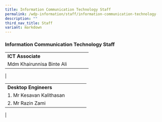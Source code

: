 ```yaml
---
title: Information Communication Technology Staff
permalink: /wdp-information/staff/information-communication-technology-staff/
description: ""
third_nav_title: Staff
variant: markdown
---
```

### **Information Communication Technology Staff**

|  | |  |  | |
|---|---|---|---|---|
| **ICT Associate** | 
|Mdm Khairunnisa Binte Ali | 
|

|  | |  |  | |
|---|---|---|---|---|
| **Desktop Engineers** | 
|1. Mr Kesavan Kalithasan |
|2. Mr Razin Zami
|